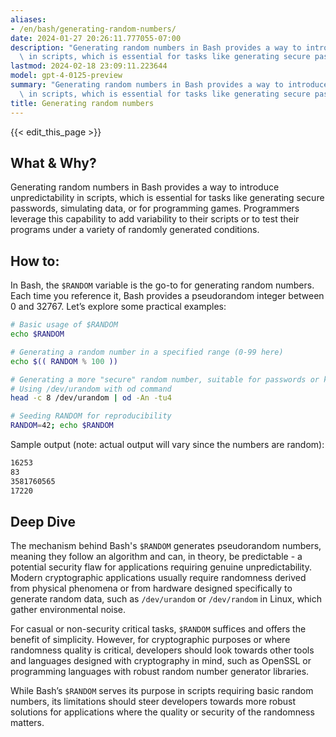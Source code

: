 ```yaml
---
aliases:
- /en/bash/generating-random-numbers/
date: 2024-01-27 20:26:11.777055-07:00
description: "Generating random numbers in Bash provides a way to introduce unpredictability\
  \ in scripts, which is essential for tasks like generating secure passwords,\u2026"
lastmod: 2024-02-18 23:09:11.223644
model: gpt-4-0125-preview
summary: "Generating random numbers in Bash provides a way to introduce unpredictability\
  \ in scripts, which is essential for tasks like generating secure passwords,\u2026"
title: Generating random numbers
---
```


{{< edit_this_page >}}

## What & Why?
Generating random numbers in Bash provides a way to introduce unpredictability in scripts, which is essential for tasks like generating secure passwords, simulating data, or for programming games. Programmers leverage this capability to add variability to their scripts or to test their programs under a variety of randomly generated conditions.

## How to:
In Bash, the `$RANDOM` variable is the go-to for generating random numbers. Each time you reference it, Bash provides a pseudorandom integer between 0 and 32767. Let’s explore some practical examples:

```Bash
# Basic usage of $RANDOM
echo $RANDOM

# Generating a random number in a specified range (0-99 here)
echo $(( RANDOM % 100 ))

# Generating a more "secure" random number, suitable for passwords or keys
# Using /dev/urandom with od command
head -c 8 /dev/urandom | od -An -tu4

# Seeding RANDOM for reproducibility
RANDOM=42; echo $RANDOM
```

Sample output (note: actual output will vary since the numbers are random):
```Bash
16253
83
3581760565
17220
```

## Deep Dive
The mechanism behind Bash's `$RANDOM` generates pseudorandom numbers, meaning they follow an algorithm and can, in theory, be predictable - a potential security flaw for applications requiring genuine unpredictability. Modern cryptographic applications usually require randomness derived from physical phenomena or from hardware designed specifically to generate random data, such as `/dev/urandom` or `/dev/random` in Linux, which gather environmental noise.

For casual or non-security critical tasks, `$RANDOM` suffices and offers the benefit of simplicity. However, for cryptographic purposes or where randomness quality is critical, developers should look towards other tools and languages designed with cryptography in mind, such as OpenSSL or programming languages with robust random number generator libraries.

While Bash’s `$RANDOM` serves its purpose in scripts requiring basic random numbers, its limitations should steer developers towards more robust solutions for applications where the quality or security of the randomness matters.
